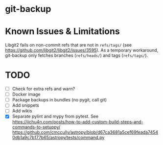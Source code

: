 # git-backup #


# Known Issues & Limitations #

Libgit2 fails on non-commit refs that are not in `refs/tags/` (see
<https://github.com/libgit2/libgit2/issues/3595>). As a temporary workaround,
git-backup only fetches branches (`refs/heads/`) and tags (`refs/tags/`).


# TODO #

- [ ] Check for extra refs and warn?
- [ ] Docker image
- [ ] Package backups in bundles (no pygit, call git)
- [ ] Add snippets
- [ ] Add wikis
- [x] Separate pylint and mypy from pytest. See <https://jichu4n.com/posts/how-to-add-custom-build-steps-and-commands-to-setuppy/> <https://github.com/cmccully/astropy/blob/d67ca3681a5cef69feada74540db1a9c7b177b65/astropy/tests/command.py>
